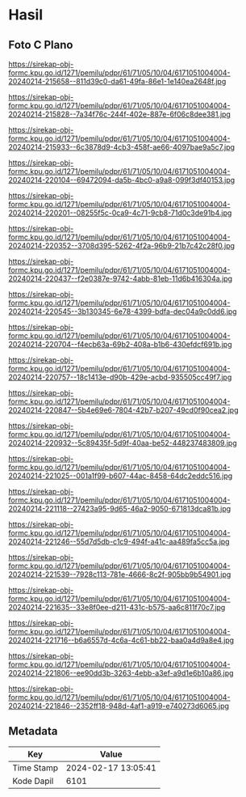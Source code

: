 # Hasil

## Foto C Plano

https://sirekap-obj-formc.kpu.go.id/1271/pemilu/pdpr/61/71/05/10/04/6171051004004-20240214-215658--811d39c0-da61-49fa-86e1-1e140ea2648f.jpg

https://sirekap-obj-formc.kpu.go.id/1271/pemilu/pdpr/61/71/05/10/04/6171051004004-20240214-215828--7a34f76c-244f-402e-887e-6f06c8dee381.jpg

https://sirekap-obj-formc.kpu.go.id/1271/pemilu/pdpr/61/71/05/10/04/6171051004004-20240214-215933--6c3878d9-4cb3-458f-ae66-4097bae9a5c7.jpg

https://sirekap-obj-formc.kpu.go.id/1271/pemilu/pdpr/61/71/05/10/04/6171051004004-20240214-220104--69472094-da5b-4bc0-a9a8-099f3df40153.jpg

https://sirekap-obj-formc.kpu.go.id/1271/pemilu/pdpr/61/71/05/10/04/6171051004004-20240214-220201--08255f5c-0ca9-4c71-9cb8-71d0c3de91b4.jpg

https://sirekap-obj-formc.kpu.go.id/1271/pemilu/pdpr/61/71/05/10/04/6171051004004-20240214-220352--3708d395-5262-4f2a-96b9-21b7c42c28f0.jpg

https://sirekap-obj-formc.kpu.go.id/1271/pemilu/pdpr/61/71/05/10/04/6171051004004-20240214-220437--f2e0387e-9742-4abb-81eb-11d6b416304a.jpg

https://sirekap-obj-formc.kpu.go.id/1271/pemilu/pdpr/61/71/05/10/04/6171051004004-20240214-220545--3b130345-6e78-4399-bdfa-dec04a9c0dd6.jpg

https://sirekap-obj-formc.kpu.go.id/1271/pemilu/pdpr/61/71/05/10/04/6171051004004-20240214-220704--f4ecb63a-69b2-408a-b1b6-430efdcf691b.jpg

https://sirekap-obj-formc.kpu.go.id/1271/pemilu/pdpr/61/71/05/10/04/6171051004004-20240214-220757--18c1413e-d90b-429e-acbd-935505cc49f7.jpg

https://sirekap-obj-formc.kpu.go.id/1271/pemilu/pdpr/61/71/05/10/04/6171051004004-20240214-220847--5b4e69e6-7804-42b7-b207-49cd0f90cea2.jpg

https://sirekap-obj-formc.kpu.go.id/1271/pemilu/pdpr/61/71/05/10/04/6171051004004-20240214-220932--5c89435f-5d9f-40aa-be52-448237483809.jpg

https://sirekap-obj-formc.kpu.go.id/1271/pemilu/pdpr/61/71/05/10/04/6171051004004-20240214-221025--001a1f99-b607-44ac-8458-64dc2eddc516.jpg

https://sirekap-obj-formc.kpu.go.id/1271/pemilu/pdpr/61/71/05/10/04/6171051004004-20240214-221118--27423a95-9d65-46a2-9050-671813dca81b.jpg

https://sirekap-obj-formc.kpu.go.id/1271/pemilu/pdpr/61/71/05/10/04/6171051004004-20240214-221246--55d7d5db-c1c9-494f-a41c-aa489fa5cc5a.jpg

https://sirekap-obj-formc.kpu.go.id/1271/pemilu/pdpr/61/71/05/10/04/6171051004004-20240214-221539--7928c113-781e-4666-8c2f-905bb9b54901.jpg

https://sirekap-obj-formc.kpu.go.id/1271/pemilu/pdpr/61/71/05/10/04/6171051004004-20240214-221635--33e8f0ee-d211-431c-b575-aa6c811f70c7.jpg

https://sirekap-obj-formc.kpu.go.id/1271/pemilu/pdpr/61/71/05/10/04/6171051004004-20240214-221716--b6a6557d-4c6a-4c61-bb22-baa0a4d9a8e4.jpg

https://sirekap-obj-formc.kpu.go.id/1271/pemilu/pdpr/61/71/05/10/04/6171051004004-20240214-221806--ee90dd3b-3263-4ebb-a3ef-a9d1e6b10a86.jpg

https://sirekap-obj-formc.kpu.go.id/1271/pemilu/pdpr/61/71/05/10/04/6171051004004-20240214-221846--2352ff18-948d-4af1-a919-e740273d6065.jpg


## Metadata

| Key        | Value               |
| ---------- | ------------------- |
| Time Stamp | 2024-02-17 13:05:41 |
| Kode Dapil | 6101                |



